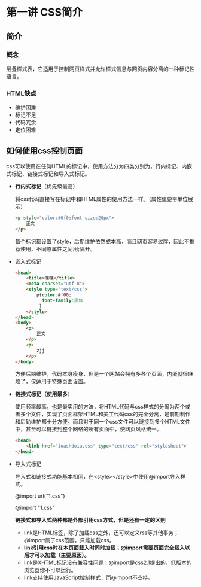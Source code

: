 # 第一讲 CSS简介

## 简介

### 概念

层叠样式表，它适用于控制网页样式并允许样式信息与网页内容分离的一种标记性语言。

### HTML缺点

- 维护困难
- 标记不足
- 代码冗余
- 定位困难

## 如何使用css控制页面

css可以使用在任何HTML的标记中，使用方法分为四类分别为，行内标记、内嵌式标记、链接式标记和导入式标记。

- **行内式标记**（优先级最高）

  将css代码直接写在标记中和HTML属性的使用方法一样。（属性值要带单位展示）

  ````html
  <p style="color:#0f0;font-size:20px">
      正文
  </p>
  ````

    每个标记都设置了style，后期维护依然成本高，而且网页容易过胖，因此不推荐使用，不同原属性之间用;隔开。

- 嵌入式标记

  ````html
  <head>
      <title>嘿嘿</title>
      <meta charset="utf-8">
      <style type="text/css">
          p{color:#f00;
            font-family:黑体
           }
      </style>
  </head>
  <body>
      <p>
          正文
      </p>
      <p>
          zjj 
      </p>
  </body>
  ````

  方便后期维护，代码本身瘦身，但是一个网站会拥有多各个页面，内嵌就很麻烦了，仅适用于特殊页面设置。

- **链接式标记（使用最多**）

  使用频率最高，也是最实用的方法，将HTML代码与css样式的分离为两个或者多个文件，实现了页面框架HTML和美工代码css的完全分离，是前期制作和后勤维护都十分方便。而且对于同一个css文件可以链接到多个HTML文件中，甚至可以链接到整个网络的所有页面中，使网页风格统一。

  ````html
  <head>
      <link href="ioashdoia.css" type="text/css" rel="stylesheet">
  </head>
  ````

- 导入式标记

  导入式和链接式功能基本相同，在\<style>\</style>中使用@import导入样式。

  @import url("1.css")

  @import "1.css"

  **链接式和导入式两种都是外部引用css方式，但是还有一定的区别**

  - link是HTML标签，除了加载css之外，还可以定义rss等其他事务；@import属于css范围，只能加载css。
  - **link引用css时在本页面载入时同时加载；@import需要页面完全载入以后才可以加载（主要原因）。**
  - link是XHTML标记没有兼容性问题；@import是css2.1提出的，低版本的浏览器你不可以运行。
  - link支持使用JavaScript控制样式，而@import不支持。

